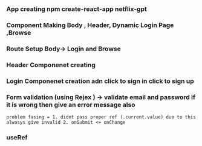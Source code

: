 ### App creating npm create-react-app netflix-gpt
### Component Making Body , Header,  Dynamic Login Page ,Browse 
### Route Setup Body->  Login and Browse
### Header Componenet creating 
### Login Componenet creation adn click to sign in click to sign up 
### Form validation  (using Rejex ) -> validate email and password  if it is wrong then give an error message also   
    problem fasing = 1. didnt pass proper ref (.current.value) due to this alwasys give invalid 2. onSubmit <= onChange  
### useRef 
